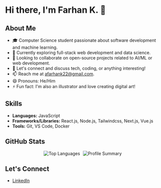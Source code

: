 # Hi there, I'm Farhan K. 👋

## About Me
- 🎓 Computer Science student passionate about software development and machine learning.
- 💼 Currently exploring full-stack web development and data science.
- 👯 Looking to collaborate on open-source projects related to AI/ML or web development.
- 💬 Let's connect and discuss tech, coding, or anything interesting!
- 📫 Reach me at [afarhank22@gmail.com](mailto:ahmadfarhankholik01@gmail.com).
- 😄 Pronouns: He/Him
- ⚡ Fun fact: I'm also an illustrator and love creating digital art!

## Skills
- **Languages:** JavaScript
- **Frameworks/Libraries:** React.js, Node.js, Tailwindcss, Next.js, Vue.js
- **Tools:** Git, VS Code, Docker

## GitHub Stats
<div style="display: flex; justify-content: center; align-items: center; gap: 10px; flex-wrap: wrap;">
  <img src="https://github-readme-stats.vercel.app/api/top-langs/?username=farhank15&layout=compact&theme=dark" alt="Top Languages" />
  <img src="https://github-profile-summary-cards.vercel.app/api/cards/profile-details?username=farhank15&theme=dark" alt="Profile Summary" />
</div>

## Let's Connect
- [LinkedIn](https://www.linkedin.com/in/ahmad-farhan-kholik)
